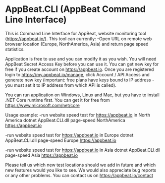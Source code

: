 # AppBeat.CLI (AppBeat Command Line Interface)

This is Command Line Interface for AppBeat, website monitoring tool (https://appbeat.io/).
This tool can currently:
  -Open URL on remote web browser location (Europe, NorthAmerica, Asia) and return page speed statistics.

Application is free to use and you can modify it as you wish. You will need AppBeat Secret Access Key before you can use it.
You can get new key for free if you create account on https://appbeat.io.
Once you are registered login to https://my.appbeat.io/manage, click Account / API Access and generate new key
(important: free plans have keys bound to IP address - you must set it to IP address from which API is called).

You can run application on Windows, Linux and Mac, but you have to install .NET Core runtime first. You can get it for free from https://www.microsoft.com/net/core

Usage example:
  -run website speed test for https://appbeat.io in North America
  dotnet AppBeat.CLI.dll page-speed NorthAmerica https://appbeat.io

  -run website speed test for https://appbeat.io in Europe
  dotnet AppBeat.CLI.dll page-speed Europe https://appbeat.io

  -run website speed test for https://appbeat.io in Asia
  dotnet AppBeat.CLI.dll page-speed Asia https://appbeat.io

Please tell us which new test locations should we add in future and which new features would you like to see.
We would also appreciate bug reports or any other problems. You can contact us on https://appbeat.io/contact

